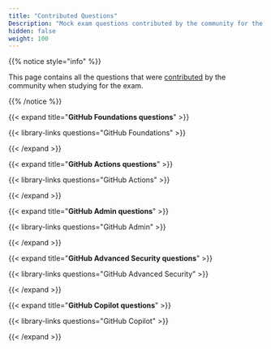 ```yaml
---
title: "Contributed Questions"
Description: "Mock exam questions contributed by the community for the GitHub Certification Exams."
hidden: false
weight: 100
---
```


{{% notice style="info" %}}

This page contains all the questions that were [contributed](https://github.com/FidelusAleksander/ghcertified/blob/master/CONTRIBUTING.md) by the community when studying for the exam.


{{% /notice %}}

{{< expand title="**GitHub Foundations questions**" >}}

{{< library-links questions="GitHub Foundations" >}}

{{< /expand >}}



{{< expand title="**GitHub Actions questions**" >}}

{{< library-links questions="GitHub Actions" >}}

{{< /expand >}}



{{< expand title="**GitHub Admin questions**" >}}

{{< library-links questions="GitHub Admin" >}}

{{< /expand >}}



{{< expand title="**GitHub Advanced Security questions**" >}}

{{< library-links questions="GitHub Advanced Security" >}}

{{< /expand >}}



{{< expand title="**GitHub Copilot questions**" >}}

{{< library-links questions="GitHub Copilot" >}}

{{< /expand >}}
